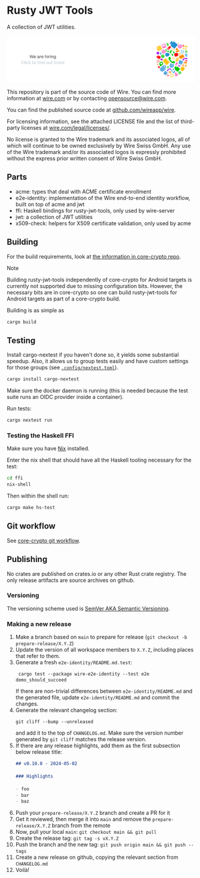 # Rusty JWT Tools

A collection of JWT utilities.

[![Wire logo](https://github.com/wireapp/wire/blob/master/assets/header-small.png?raw=true)](https://wire.bamboohr.com/careers)

This repository is part of the source code of Wire. You can find more information at [wire.com](https://wire.com) or by
contacting opensource@wire.com.

You can find the published source code at [github.com/wireapp/wire](https://github.com/wireapp/wire).

For licensing information, see the attached LICENSE file and the list of third-party licenses
at [wire.com/legal/licenses/](https://wire.com/legal/licenses/).

No license is granted to the Wire trademark and its associated logos, all of which will continue to be owned exclusively
by Wire Swiss GmbH. Any use of the Wire trademark and/or its associated logos is expressly prohibited without the
express prior written consent of Wire Swiss GmbH.

## Parts

* acme: types that deal with ACME certificate enrollment
* e2e-identity: implementation of the Wire end-to-end identity workflow, built on top of acme and jwt
* ffi: Haskell bindings for rusty-jwt-tools, only used by wire-server
* jwt: a collection of JWT utilities
* x509-check: helpers for X509 certificate validation, only used by acme

## Building

For the build requirements, look at [the information in core-crypto repo](
https://github.com/wireapp/core-crypto?tab=readme-ov-file#general-requirements).

> [!note]
> Building rusty-jwt-tools independently of core-crypto for Android targets is currently not supported due to
> missing configuration bits. However, the necessary bits are in core-crypto so one can build rusty-jwt-tools
> for Android targets as part of a core-crypto build.

Building is as simple as
```bash
cargo build
```

## Testing

Install cargo-nextest if you haven't done so, it yields some substantial speedup.
Also, it allows us to group tests easily and have custom settings for those groups (see [`.config/nextest.toml`](.config/nextest.toml)).

```bash
cargo install cargo-nextest
```

Make sure the docker daemon is running (this is needed because the test suite runs an OIDC provider
inside a container).

Run tests:
```bash
cargo nextest run
```

### Testing the Haskell FFI

Make sure you have [Nix](https://nixos.org) installed.

Enter the nix shell that should have all the Haskell tooling necessary for the test:
```bash
cd ffi
nix-shell
```

Then within the shell run:
```bash
cargo make hs-test
```

## Git workflow

See [core-crypto git workflow](https://github.com/wireapp/core-crypto?tab=readme-ov-file#git-workflow).

## Publishing

No crates are published on crates.io or any other Rust crate registry.
The only release artifacts are source archives on github.

### Versioning

The versioning scheme used is [SemVer AKA Semantic Versioning](https://semver.org).

### Making a new release

1. Make a branch based on `main` to prepare for release (`git checkout -b prepare-release/X.Y.Z`)
1. Update the version of all workspace members to `X.Y.Z`, including places that refer to them.
1. Generate a fresh `e2e-identity/README.md.test`:
   ```
    cargo test --package wire-e2e-identity --test e2e demo_should_succeed
   ```
   If there are non-trivial differences between `e2e-identity/README.md` and the generated file,
   update `e2e-identity/README.md` and commit the changes.
1. Generate the relevant changelog section:
   ```
   git cliff --bump --unreleased
   ```
   and add it to the top of `CHANGELOG.md`.
   Make sure the version number generated by `git cliff` matches the release version.
1. If there are any release highlights, add them as the first subsection below release title:
   ```markdown
   ## v0.10.0 - 2024-05-02

   ### Highlights

   - foo
   - bar
   - baz
   ```
1. Push your `prepare-release/X.Y.Z` branch and create a PR for it
1. Get it reviewed, then merge it into `main` and remove the `prepare-release/X.Y.Z` branch from the remote
1. Now, pull your local `main`: `git checkout main && git pull`
1. Create the release tag: `git tag -s vX.Y.Z`
1. Push the branch and the new tag: `git push origin main && git push --tags`
1. Create a new release on github, copying the relevant section from `CHANGELOG.md`
1. Voilà!
